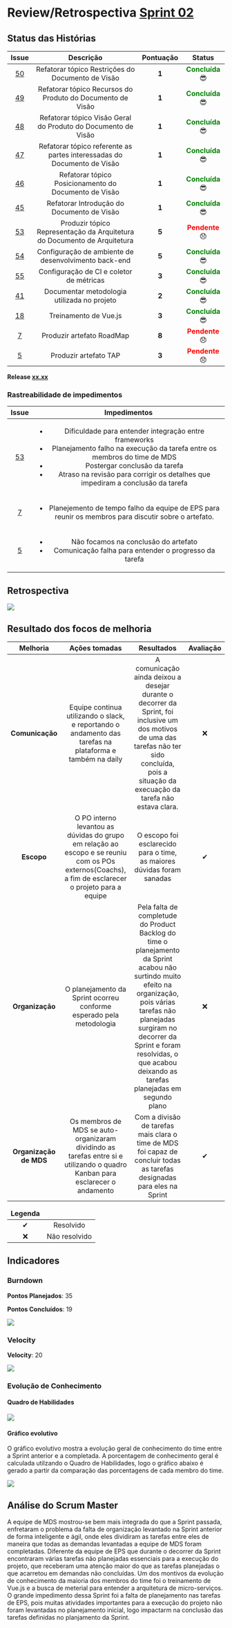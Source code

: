 # Review/Retrospectiva [Sprint 02](https://github.com/fga-gpp-mds/2018.1-Grupo3/milestone/6)

## Status das Histórias

<table style="text-align: center">
  <thead>
    <tr>
      <th style="text-align:center">Issue</th>
      <th style="text-align:center">Descrição</th>
      <th style="text-align:center">Pontuação</th>
      <th style="text-align:center">Status</th>
    </tr>
  </thead>
  <tbody>
    <tr>
      <td>
        <a href="https://github.com/fga-gpp-mds/2018.1-TropicalHazards-BI/issues/50">50</a>
      </td>
      <td>Refatorar tópico Restrições do Documento de Visão</td>
      <td><b>1</b></td>
      <td><strong style="color:green">Concluída</strong>  😎 </td>
    </tr>
    <tr>
      <td>
        <a href="https://github.com/fga-gpp-mds/2018.1-TropicalHazards-BI/issues/49">49</a>
      </td>
      <td>Refatorar tópico Recursos do Produto do Documento de Visão</td>
      <td><b>1</b></td>
      <td><strong style="color:green">Concluída</strong>  😎 </td>
    </tr>
    <tr>
      <td>
        <a href="https://github.com/fga-gpp-mds/2018.1-TropicalHazards-BI/issues/48">48</a>
      </td>
      <td>Refatorar tópico Visão Geral do Produto do Documento de Visão</td>
      <td><b>1</b></td>
      <td><strong style="color:green">Concluída</strong>  😎 </td>
    </tr>
    <tr>
      <td>
        <a href="https://github.com/fga-gpp-mds/2018.1-TropicalHazards-BI/issues/47">47</a>
      </td>
      <td>Refatorar tópico referente as partes interessadas do Documento de Visão</td>
      <td><b>1</b></td>
      <td><strong style="color:green">Concluída</strong>  😎 </td>
    </tr>
    <tr>
      <td>
        <a href="https://github.com/fga-gpp-mds/2018.1-TropicalHazards-BI/issues/46">46</a>
      </td>
      <td>Refatorar tópico Posicionamento do Documento de Visão</td>
      <td><b>1</b></td>
      <td><strong style="color:green">Concluída</strong>  😎 </td>
    </tr>
    <tr>
      <td>
        <a href="https://github.com/fga-gpp-mds/2018.1-TropicalHazards-BI/issues/45">45</a>
      </td>
      <td>Refatorar Introdução do Documento de Visão</td>
      <td><b>1</b></td>
      <td><strong style="color:green">Concluída</strong>  😎 </td>
    </tr>
    <tr>
      <td>
        <a href="https://github.com/fga-gpp-mds/2018.1-TropicalHazards-BI/issues/53">53</a>
      </td>
      <td>Produzir tópico Representação da Arquitetura do Documento de Arquitetura</td>
      <td><b>5</b></td>
      <td><strong style="color:red">Pendente</strong> 😞 </td>      
    </tr>
    <tr>
      <td>
        <a href="https://github.com/fga-gpp-mds/2018.1-TropicalHazards-BI/issues/54">54</a>
      </td>
      <td>Configuração de ambiente de desenvolvimento back-end</td>
      <td><b>5</b></td>
      <td><strong style="color:green">Concluída</strong>  😎 </td>
    </tr>
    <tr>
      <td>
        <a href="https://github.com/fga-gpp-mds/2018.1-TropicalHazards-BI/issues/55">55</a>
      </td>
      <td>Configuração de CI e coletor de métricas</td>
      <td><b>3</b></td>
      <td><strong style="color:green">Concluída</strong>  😎 </td>
    </tr>
    <tr>
      <td>
        <a href="https://github.com/fga-gpp-mds/2018.1-TropicalHazards-BI/issues/41">41</a>
      </td>
      <td>Documentar metodologia utilizada no projeto</td>
      <td><b>2</b></td>
      <td><strong style="color:green">Concluída</strong>  😎 </td>
    </tr>
    <tr>
      <td>
        <a href="https://github.com/fga-gpp-mds/2018.1-TropicalHazards-BI/issues/18">18</a>
      </td>
      <td>Treinamento de Vue.js</td>
      <td><b>3</b></td>
      <td><strong style="color:green">Concluída</strong>  😎 </td>
    </tr>
    <tr>
      <td>
        <a href="https://github.com/fga-gpp-mds/2018.1-TropicalHazards-BI/issues/7">7</a>
      </td>
      <td>Produzir artefato RoadMap</td>
      <td><b>8</b></td>
      <td><strong style="color:red">Pendente</strong> 😞 </td>      
    </tr>
    <tr>
      <td>
        <a href="https://github.com/fga-gpp-mds/2018.1-TropicalHazards-BI/issues/5">5</a>
      </td>
      <td>Produzir artefato TAP</td>
      <td><b>3</b></td>
      <td><strong style="color:red">Pendente</strong> 😞 </td>      
    </tr>
  </tbody>
</table>

**Release [xx.xx]()**

### Rastreabilidade de impedimentos 

<table>
  <thead>
    <tr>
      <th>Issue</th>
      <th>Impedimentos</th>
    </tr>
  </thead>
    <tbody style="text-align: center">
      <tr>
        <td style="text-align: center">
            <a href="https://github.com/fga-gpp-mds/2018.1-TropicalHazards-BI/issues/53">53</a>
        </td>
        <td>
            <ul>
                <li>Dificuldade para entender integração entre frameworks</li>
                <li>Planejamento falho na execução da tarefa entre os membros do time de MDS</li>
                <li>Postergar conclusão da tarefa</li>
                <li>Atraso na revisão para corrigir os detalhes que impediram a conclusão da tarefa</li>
            </ul>
        </td>
      </tr>
      <tr>
          <td style="text-align: center">
            <a href="https://github.com/fga-gpp-mds/2018.1-TropicalHazards-BI/issues/7">7</a>
          </td>
        <td>
            <ul>
                <li>Planejemento de tempo falho da equipe de EPS para reunir os membros para discutir sobre o artefato.</li>
            </ul>
        </td>
      </tr>
      <tr>
          <td style="text-align: center">
            <a href="https://github.com/fga-gpp-mds/2018.1-TropicalHazards-BI/issues/5">5</a>
          </td>
        <td>
            <ul>
                <li>Não focamos na conclusão do artefato</li>
                <li>Comunicação falha para entender o progresso da tarefa</li>
            </ul>
        </td>
      </tr>
    </tbody>
</table>

## Retrospectiva  

<img src="https://raw.githubusercontent.com/wiki/fga-gpp-mds/2018.1-TropicalHazards-BI/imagens/sprint02/retro_sp02.jpg" class="responsive-img">

## Resultado dos focos de melhoria 

<table>
    <thead>
        <tr>
            <th>Melhoria</th>
            <th>Ações tomadas</th>
            <th>Resultados</th>
            <th>Avaliação</th>
        </tr>
    </thead>
    <tbody style="text-align: center">
      <tr>
        <td><b>Comunicação</b></td>
        <td>Equipe continua utilizando o slack, e reportando o andamento das tarefas na plataforma e também na daily</td>
        <td>A comunicação ainda deixou a desejar durante o decorrer da Sprint, foi inclusive um dos motivos de uma das tarefas não ter sido concluída, pois a situação da execuação da tarefa não estava clara.</td>
        <td>❌</td>
      </tr>
      <tr>
        <td><b>Escopo</b></td>
        <td>O PO interno levantou as dúvidas do grupo em relação ao escopo e se reuniu com os POs externos(Coachs), a fim de esclarecer o projeto para a equipe</td>
        <td>O escopo foi esclarecido para o time, as maiores dúvidas foram sanadas</td>
        <td>✔</td>
      </tr>
      <tr>
        <td><b>Organização</b></td>
        <td>O planejamento da Sprint ocorreu conforme esperado pela metodologia</td>
        <td>Pela falta de completude do Product Backlog do time o planejamento da Sprint acabou não surtindo muito efeito na organização, pois várias tarefas não planejadas surgiram no decorrer da Sprint e foram resolvidas, o que acabou deixando as tarefas planejadas em segundo plano</td>
        <td>❌</td>
      </tr>
      <tr>
        <td><b>Organização de MDS</b></td>
        <td>Os membros de MDS se auto-organizaram dividindo as tarefas entre si e utilizando o quadro Kanban para esclarecer o andamento</td>
        <td>Com a divisão de tarefas mais clara o time de MDS foi capaz de concluir todas as tarefas designadas para eles na Sprint</td>
        <td>✔</td>
      </tr>
    </tbody>
</table>

<table style="text-align: center">
    <thead>
        <tr>
            <td><strong>Legenda</strong></td>
            <td></td>
        </tr>
    </thead>
    <tbody style="text-align:center">
        <tr>
            <td>✔</td>
            <td>Resolvido</td>
        </tr>
        <tr>
            <td>❌</td>
            <td>Não resolvido</td>
        </tr>
    </tbody>
</table>


## Indicadores
### Burndown

<b>Pontos Planejados</b>: 35 

<b>Pontos Concluídos</b>: 19

<img src="https://raw.githubusercontent.com/wiki/fga-gpp-mds/2018.1-TropicalHazards-BI/imagens/sprint02/burndown_sp02.png" class="responsive-img">

### Velocity

<b>Velocity</b>: 20

<img src="https://raw.githubusercontent.com/wiki/fga-gpp-mds/2018.1-TropicalHazards-BI/imagens/sprint02/velocity_sp02.png" class="responsive-img">


### Evolução de Conhecimento

#### Quadro de Habilidades

<img src="https://raw.githubusercontent.com/wiki/fga-gpp-mds/2018.1-TropicalHazards-BI/imagens/sprint02/quadro_conhecimento_sp02.png" class="responsive-img">

#### Gráfico evolutivo
O gráfico evolutivo mostra a evolução geral de conhecimento do time entre a Sprint anterior e a completada. A porcentagem de conhecimento geral é calculada utilzando o Quadro de Habilidades, logo o gráfico abaixo é gerado a partir da comparação das porcentagens de cada membro do time.

<img src="https://raw.githubusercontent.com/wiki/fga-gpp-mds/2018.1-TropicalHazards-BI/imagens/sprint02/grafico_ev_sp02.png" class="responsive-img">

## Análise do Scrum Master
A equipe de MDS mostrou-se bem mais integrada do que a Sprint passada, enfretaram o problema da falta de organização levantado na Sprint anterior de forma inteligente e ágil, onde eles dividiram as tarefas entre eles de maneira que todas as demandas levantadas a equipe de MDS foram completadas. Diferente da equipe de EPS que durante o decorrer da Sprint encontraram várias tarefas não planejadas essenciais para a execução do projeto, que receberam uma atenção maior do que as tarefas planejadas o que acarretou em demandas não concluídas. Um dos montivos da evolução de conhecimento da maioria dos membros do time foi o treinamento de Vue.js e a busca de meterial para entender a arquitetura de micro-serviços. O grande impedimento dessa Sprint foi a falta de planejamento nas tarefas de EPS, pois muitas atividades importantes para a execução do projeto não foram levantadas no planejamento inicial, logo impactarm na conclusão das tarefas definidas no planjamento da Sprint. 
